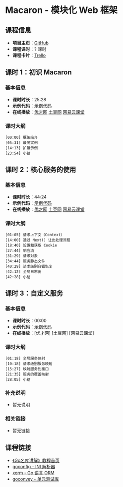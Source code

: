 # Macaron - 模块化 Web 框架

## 课程信息

- **项目主页**：[GitHub](https://github.com/Unknwon/macaron)
- **课程课时**：? 课时
- **课程卡片**：[Trello](https://trello.com/c/AfUzavrY/31-macaron-web)

## 课时 1：初识 Macaron

### 基本信息

- **课时时长**：25:28
- **示例代码**：[示例代码](class1/sample)
- **在线播放**：[优才网](http://www.ucai.cn/course/chapter/134/4638/9497) [土豆网](http://www.tudou.com/programs/view/2-OtaKaMkZ8/) [网易云课堂](http://study.163.com/course/courseLearn.htm?courseId=510006#/learn/video?lessonId=1051887&courseId=510006)

### 课时大纲

	[00:00] 框架简介
	[05:31] 最简实例
	[14:13] 扩展示例
	[23:54] 小结

## 课时 2：核心服务的使用

### 基本信息

- **课时时长**：44:24
- **示例代码**：[示例代码](class2/sample)
- **在线播放**：[优才网](http://www.ucai.cn/course/chapter/134/4638/9658) [土豆网](http://www.tudou.com/programs/view/ng8QHdjCngE/) [网易云课堂](http://study.163.com/course/courseLearn.htm?courseId=510006#/learn/video?lessonId=1125042&courseId=510006)

### 课时大纲

	[01:05] 请求上下文（Context）
	[14:00] 通过 Next() 让出处理流程
	[18:40] 设置和获取 Cookie
	[27:44] 响应流
	[31:29] 请求对象
	[34:44] 服务静态文件
	[40:29] 请求级别容错恢复
	[42:12] 全局日志器
	[42:28] 小结

## 课时 3：自定义服务

### 基本信息

- **课时时长**：00:00
- **示例代码**：[示例代码](class3/sample)
- **在线播放**：[优才网] [土豆网] [网易云课堂]

### 课时大纲

	[01:18] 全局服务映射
	[10:18] 请求级别服务映射
	[15:27] 映射服务到接口
	[21:35] 服务的覆盖映射
	[28:05] 小结

### 补充说明

- 暂无说明

### 相关链接

- 暂无链接

## 课程链接

- [《Go名库讲解》教程首页](http://unknwon.github.io/go-rock-libraries-showcases/)
- [goconfig - INI 解析器](https://github.com/Unknwon/go-rock-libraries-showcases/tree/master/lectures/01-goconfig)
- [xorm - Go 语言 ORM](https://github.com/Unknwon/go-rock-libraries-showcases/blob/master/lectures/02-xorm)
- [goconvey - 单元测试库](https://github.com/Unknwon/go-rock-libraries-showcases/blob/master/lectures/03-goconvey)
